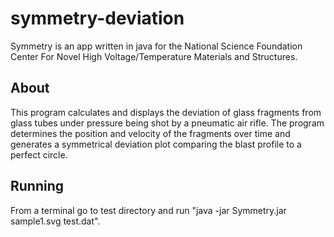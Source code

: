 # symmetry-deviation
Symmetry is an app written in java for the National Science Foundation Center For Novel High
Voltage/Temperature Materials and Structures.
## About
This program calculates and displays the deviation of glass fragments from glass tubes under pressure being shot by a pneumatic air rifle. The program determines the position and velocity of the fragments over time and generates a symmetrical deviation plot comparing the blast profile to a perfect circle.
## Running
From a terminal go to test directory and run "java -jar Symmetry.jar sample1.svg test.dat".

